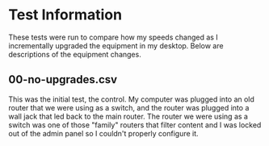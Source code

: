 # Test Information
These tests were run to compare how my speeds changed as I incrementally
upgraded the equipment in my desktop. Below are descriptions of the equipment
changes.

## 00-no-upgrades.csv
This was the initial test, the control. My computer was plugged into an old
router that we were using as a switch, and the router was plugged into a wall
jack that led back to the main router. The router we were using as a switch was
one of those "family" routers that filter content and I was locked out of the
admin panel so I couldn't properly configure it.
